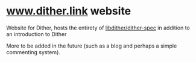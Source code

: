 # www.dither.link website

Website for Dither, hosts the entirety of [libdither/dither-spec](https://github.com/libdither/dither-spec) in addition to an introduction to Dither

More to be added in the future (such as a blog and perhaps a simple commenting system).
